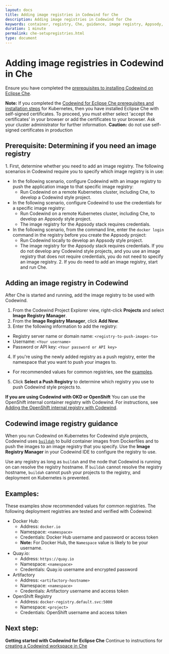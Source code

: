 ```yaml
---
layout: docs
title: Adding image registries in Codewind for Che
description: Adding image registries in Codewind for Che
keywords: container, registry, Che, guidance, image registry, Appsody, Docker, name, push registry, Kubernetes
duration: 1 minute
permalink: che-setupregistries.html
type: document
---
```


# Adding image registries in Codewind in Che

Ensure you have completed the [prerequisites to installing Codewind on Eclipse Che](./che-installinfo.html#prerequisites).

**Note:** If you completed the [Codewind for Eclipse Che prerequisites and installation steps](./che-installinfo.html#installing-che-to-use-with-codewind) for Kubernetes, then you have installed Eclipse Che with self-signed certificates. To proceed, you must either select 'accept the certificates' in your browser or add the certificates to your browser. Ask your cluster administrator for further information. **Caution:** do not use self-signed certificates in production

## Prerequisite: Determining if you need an image registry 
1\. First, determine whether you need to add an image registry. The following scenarios in Codewind require you to specify which image registry is in use:
- In the following scenario, configure Codewind with an image registry to push the application image to that specific image registry:
    - Run Codewind on a remote Kubernetes cluster, including Che, to develop a Codewind style project.
- In the following scenario, configure Codewind to use the credentials for a specific image registry:
    - Run Codewind on a remote Kubernetes cluster, including Che, to develop an Appsody style project.
    - The image registry for the Appsody stack requires credentials.
- In the following scenario, from the command line, enter the `docker login` command in the registry before you create the Appsody project:
    - Run Codewind locally to develop an Appsody style project.
    - The image registry for the Appsody stack requires credentials. 
If you do not develop any Codewind style projects, and you use an image registry that does not require credentials, you do not need to specify an image registry.
2\. If you do need to add an image registry, start and run Che.

## Adding an image registry in Codewind
After Che is started and running, add the image registry to be used with Codewind.
1. From the Codewind Project Explorer view, right-click **Projects** and select **Image Registry Manager**.
2. From the **Image Registry Manager**, click **Add New**.
3. Enter the following information to add the registry:
  - Registry server name or domain name: `<registry-to-push-images-to>`
  - Username: `<Your username>`
  - Password or API key: `<Your password or API key>`
4. If you're using the newly added registry as a push registry, enter the namespace that you want to push your images to.
  - For recommended values for common registries, see the [examples](#examples).
5. Click **Select a Push Registry** to determine which registry you use to push Codewind style projects to.

**If you are using Codewind with OKD or OpenShift** You can use the OpenShift internal container registry with Codewind. For instructions, see [Adding the OpenShift internal registry with Codewind](openshiftregistry.html).

## Codewind image registry guidance
When you run Codewind on Kubernetes for Codewind style projects, Codewind uses [`buildah`](https://github.com/containers/buildah) to build container images from Dockerfiles and to push the images to an image registry that you specify. Use the **Image Registry Manager** in your Codewind IDE to configure the registry to use. 

Use any registry as long as `buildah` and the node that Codewind is running on can resolve the registry hostname. If `buildah` cannot resolve the registry hostname, `buildah` cannot push your projects to the registry, and deployment on Kubernetes is prevented.

## Examples:
These examples show recommended values for common registries. The following deployment registries are tested and verified with Codewind:
- Docker Hub:
    - Address: `docker.io`
    - Namespace: `<namespace>`
    - Credentials: Docker Hub username and password or access token
    - **Note:** For Docker Hub, the `Namespace` value is likely to be your username. 
- Quay.io:
    - Address: `https://quay.io`
    - Namespace: `<namespace>`
    - Credentials: Quay.io username and encrypted password
- Artifactory
    - Address: `<artifactory-hostname>`
    - Namespace: `<namespace>`
    - Credentials: Artifactory username and access token
- OpenShift Registry
    - Address: `docker-registry.default.svc:5000`
    - Namespace: `<project>`
    - Credentials: OpenShift username and access token

## Next step: 

**Getting started with Codewind for Eclipse Che** Continue to instructions for [creating a Codewind workspace in Che](che-createcodewindworkspace.html)